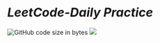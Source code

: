 # *LeetCode-Daily Practice*
![GitHub code size in bytes](https://img.shields.io/github/languages/code-size/hiteshbhavsar/LeetCode-Practice?color=red&logoColor=blue)
![](https://tokei.rs/b1/github/hiteshbhavsar/LeetCode-Practice)
